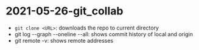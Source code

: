 # 2021-05-26-git_collab

- `git clone <URL>`: downloads the repo to current directory
- git log --graph --oneline --all: shows commit history of local and origin
- git remote -v: shows remote addresses


